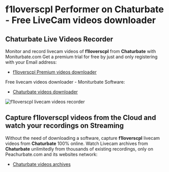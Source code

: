 # f1loverscpl Performer on Chaturbate - Free LiveCam videos downloader

## Chaturbate Live Videos Recorder

Monitor and record livecam videos of **f1loverscpl** from **Chaturbate** with Moniturbate.com
Get a premium trial for free by just and only registering with your Email address:
* [f1loverscpl Premium videos downloader](https://moniturbate.com/request-demo-licence-key.html)

Free livecam videos downloader - Moniturbate Software:
* [Chaturbate videos downloader](https://moniturbate.com/moniturbate-download-software.html)

![f1loverscpl livecam videos recorder](https://peachurnet.com/templates/moniturbate-software.png)


## Capture f1loverscpl videos from the Cloud and watch your recordings on Streaming

Without the need of downloading a software, capture **f1loverscpl** livecam videos from **Chaturbate** 100% online.
Watch Livecam archives from **Chaturbate** unlimitedly from thousands of existing recordings, only on Peachurbate.com and its websites network:
* [Chaturbate videos archives](https://peachurnet.com/)